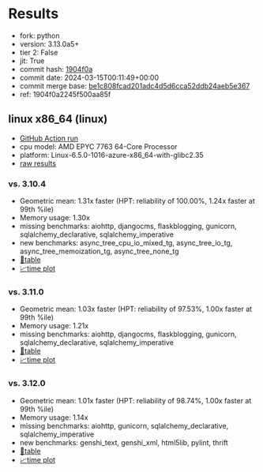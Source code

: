 # Results

- fork: python
- version: 3.13.0a5+
- tier 2: False
- jit: True
- commit hash: [1904f0a](https://github.com/python/cpython/commit/1904f0a)
- commit date: 2024-03-15T00:11:49+00:00
- commit merge base: [be1c808fcad201adc4d5d6cca52ddb24aeb5e367](https://github.com/python/cpython/commit/be1c808fcad201adc4d5d6cca52ddb24aeb5e367)
- ref: 1904f0a2245f500aa85f

## linux x86_64 (linux)

- [GitHub Action run](https://github.com/JeffersGlass/benchmarking-public/actions/runs/8310940868)
- cpu model: AMD EPYC 7763 64-Core Processor
- platform: Linux-6.5.0-1016-azure-x86_64-with-glibc2.35
- [raw results](bm-20240315-linux-x86_64-python-1904f0a2245f500aa85f-3.13.0a5%2B-1904f0a.json)

### vs. 3.10.4

- Geometric mean: 1.31x faster (HPT: reliability of 100.00%, 1.24x faster at 99th %ile)
- Memory usage: 1.30x
- missing benchmarks: aiohttp, djangocms, flaskblogging, gunicorn, sqlalchemy_declarative, sqlalchemy_imperative
- new benchmarks: async_tree_cpu_io_mixed_tg, async_tree_io_tg, async_tree_memoization_tg, async_tree_none_tg
- [📄table](bm-20240315-linux-x86_64-python-1904f0a2245f500aa85f-3.13.0a5%2B-1904f0a-vs-3.10.4.md)
- [📈time plot](bm-20240315-linux-x86_64-python-1904f0a2245f500aa85f-3.13.0a5%2B-1904f0a-vs-3.10.4.png)

### vs. 3.11.0

- Geometric mean: 1.03x faster (HPT: reliability of 97.53%, 1.00x faster at 99th %ile)
- Memory usage: 1.21x
- missing benchmarks: aiohttp, djangocms, flaskblogging, gunicorn, sqlalchemy_declarative, sqlalchemy_imperative
- [📄table](bm-20240315-linux-x86_64-python-1904f0a2245f500aa85f-3.13.0a5%2B-1904f0a-vs-3.11.0.md)
- [📈time plot](bm-20240315-linux-x86_64-python-1904f0a2245f500aa85f-3.13.0a5%2B-1904f0a-vs-3.11.0.png)

### vs. 3.12.0

- Geometric mean: 1.01x faster (HPT: reliability of 98.74%, 1.00x faster at 99th %ile)
- Memory usage: 1.14x
- missing benchmarks: aiohttp, gunicorn, sqlalchemy_declarative, sqlalchemy_imperative
- new benchmarks: genshi_text, genshi_xml, html5lib, pylint, thrift
- [📄table](bm-20240315-linux-x86_64-python-1904f0a2245f500aa85f-3.13.0a5%2B-1904f0a-vs-3.12.0.md)
- [📈time plot](bm-20240315-linux-x86_64-python-1904f0a2245f500aa85f-3.13.0a5%2B-1904f0a-vs-3.12.0.png)

